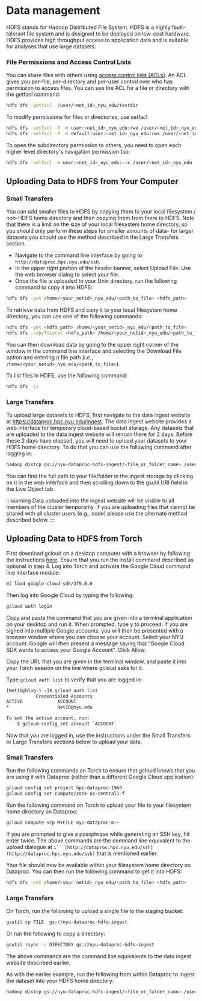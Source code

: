 # Data management

HDFS stands for Hadoop Distributed File System. HDFS is a highly fault-tolerant file system and is designed to be deployed on low-cost hardware. HDFS provides high throughput access to application data and is suitable for analyses that use large datasets.

### File Permissions and Access Control Lists

You can share files with others using [access control lists (ACLs)](../../hpc/03_storage/09_sharing_data_on_hpc.md). An ACL gives you per-file, per-directory and per-user control over who has permission to access files. You can see the ACL for a file or directory with the getfacl command:
```sh
hdfs dfs -getfacl  /user/<net_id>_nyu_edu/testdir
```
To modify permissions for files or directories, use setfacl
```sh
hdfs dfs -setfacl -R -m user:<net_id>_nyu_edu:rwx /user/<net_id>_nyu_edu/testdir
hdfs dfs -setfacl -R -m default:user:<net_id>_nyu_edu:rwx /user/<net_id>_nyu_edu/testdir
```
To open the subdirectory permission to others, you need to open each higher level directory's navigation permission too:
```sh
hdfs dfs -setfacl -m user:<net_id>_nyu_edu:--x /user/<net_id>_nyu_edu
```

## Uploading Data to HDFS from Your Computer

### Small Transfers

You can add smaller files to HDFS by copying them to your local filesystem / non-HDFS  home directory and then copying them from there to HDFS.  Note that there is a limit on the size of your local filesystem home directory, so you should only perform these steps for smaller amounts of data- for larger datasets you should use the method described in the Large Transfers section.

-   Navigate to the command line interface by going to `http://dataproc.hpc.nyu.edu/ssh`.
-   In the upper right portion of the header banner, select Upload File.  Use the web browser dialog to select your file.
-   Once the file is uploaded to your Unix directory, run the following command to copy it into HDFS:
```sh
hdfs dfs -put /home/<your_netid>_nyu_edu/<path_to_file> <hdfs_path>
```
To retrieve data from HDFS and copy it to your local filesystem home directory, you can use one of the following commands:
```sh
hdfs dfs -get <hdfs_path> /home/<your_netid>_nyu_edu/<path_to_file>
hdfs dfs -copyToLocal <hdfs_path> /home/<your_netid>_nyu_edu/<path_to_file>
```
You can then download data by going to the upper right corner of the window in the command line interface and selecting the Download File option and entering a file path (i.e., `/home/<your_netid>_nyu_edu/<path_to_file>`).

To list files in HDFS, use the following command:
```sh
hdfs dfs -ls
```

### Large Transfers

To upload large datasets to HDFS, first navigate to the data ingest website at https://dataproc.hpc.nyu.edu/ingest. The data ingest website provides a web interface for temporary cloud-based bucket storage.  Any datasets that are uploaded to the data ingest website will remain there for 2 days.  Before these 2 days have elapsed, you will need to upload your datasets to your HDFS home directory.  To do that you can use the following command after logging in:
```sh
hadoop distcp gs://nyu-dataproc-hdfs-ingest/<file_or_folder_name> /user/<your_net_id>_nyu_edu
```
You can find the full path to your file/folder in the ingest storage by clicking on it in the web interface and then scrolling down to the gsutil URI field in the Live Object tab.

:::warning
Data uploaded into the ingest website will be visible to all members of the cluster temporarily.  If you are uploading files that cannot be shared with all cluster users (e.g., code) please use the alternate method described below.
:::

## Uploading Data to HDFS from Torch
First download gcloud on a desktop computer with a browser by following the instructions [here](https://cloud.google.com/sdk/docs/install). Ensure that you run the install command described as optional in step 4. Log into Torch and activate the Google Cloud command line interface module:
```sh
ml load google-cloud-sdk/379.0.0
```
Then log into Google Cloud by typing the following:
```sh
gcloud auth login
```
Copy and paste the command that you are given into a terminal application on your desktop and run it.  When prompted, type y to proceed.  If you are signed into multiple Google accounts, you will then be presented with a browser window where you can choose your account.  Select your NYU account.  Google will then present a message saying that “Google Cloud SDK wants to access your Google Account”.  Click Allow.

Copy the URL that you are given in the terminal window, and paste it into your Torch session on the line where gcloud asks for it.

Type `gcloud auth list` to verify that you are logged in:
```sh
[NetID@hlog-1 ~]$ gcloud auth list
           Credentialed Accounts
ACTIVE             ACCOUNT
*                  NetID@nyu.edu

To set the active account, run:
    $ gcloud config set account `ACCOUNT`
```
Now that you are logged in, use the instructions under the Small Transfers or Large Transfers sections below to upload your data.

### Small Transfers

Run the following commands on Torch to ensure that gcloud knows that you are using it with Dataproc (rather than a different Google Cloud application):
```sh
gcloud config set project hpc-dataproc-19b8
gcloud config set compute/zone us-central1-f
```
Run the following command on Torch to upload your file to your filesystem home directory on Dataproc:
```sh
gcloud compute scp MYFILE nyu-dataproc-m:~
```
If you are prompted to give a passphrase while generating an SSH key, hit enter twice.  The above commands are the command line equivalent to the upload dialogue at `i```[http://dataproc.hpc.nyu.edu/ssh](http://dataproc.hpc.nyu.edu/ssh)` that is mentioned earlier.

Your file should now be available within your filesystem home directory on Dataproc.  You can then run the following command to get it into HDFS:
```sh
hdfs dfs -put /home/<your_netid>_nyu_edu/<path_to_file> <hdfs_path>
```

### Large Transfers

On Torch, run the following to upload a single file to the staging bucket:

```sh
gsutil cp FILE  gs://nyu-dataproc-hdfs-ingest
```
Or run the following to copy a directory:
```sh
gsutil rsync -r DIRECTORY gs://nyu-dataproc-hdfs-ingest
```
The above commands are the command line equivalents to the data ingest website described earlier.

As with the earlier example, run the following from within Dataproc to ingest the dataset into your HDFS home directory:
```sh
hadoop distcp gs://nyu-dataproc-hdfs-ingest/<file_or_folder_name> /user/<your_net_id>_nyu_edu
```
